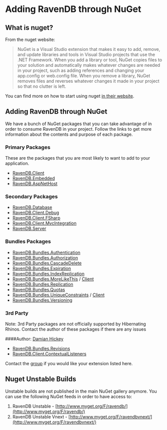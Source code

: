 ﻿# Adding RavenDB through NuGet

## What is nuget?

From the nuget website:

<blockquote>
NuGet is a Visual Studio extension that makes it easy to add, remove, and update libraries and tools in Visual Studio projects that use the .NET Framework. When you add a library or tool, NuGet copies files to your solution and automatically makes whatever changes are needed in your project, such as adding references and changing your app.config or web.config file. When you remove a library, NuGet removes files and reverses whatever changes it made in your project so that no clutter is left.
</blockquote>

You can find more on how to start using nuget [in their website](https://docs.microsoft.com/en-us/nuget/).

## Adding RavenDB through NuGet

We have a bunch of NuGet packages that you can take advantage of in order to consume RavenDB in your project. Follow the links to get more information about the contents and purpose of each package.

### Primary Packages

These are the packages that you are most likely to want to add to your application.

- [RavenDB.Client](https://www.nuget.org/packages/RavenDB.Client)
- [RavenDB.Embedded](https://www.nuget.org/packages/RavenDB.Embedded)
- [RavenDB.AspNetHost](https://www.nuget.org/packages/RavenDB.AspNetHost)

### Secondary Packages

- [RavenDB.Database](https://www.nuget.org/packages/RavenDB.Database)
- [RavenDB.Client.Debug](https://www.nuget.org/packages/RavenDB.Client.Debug)
- [RavenDB.Client.FSharp](https://www.nuget.org/packages/RavenDB.Client.FSharp)
- [RavenDB.Client.MvcIntegration](https://www.nuget.org/packages/RavenDB.Client.MvcIntegration)
- [RavenDB.Server](https://www.nuget.org/packages/RavenDB.Server)

### Bundles Packages

- [RavenDB.Bundles.Authentication](https://www.nuget.org/packages/RavenDB.Bundles.Authentication)
- [RavenDB.Bundles.Authorization](https://www.nuget.org/packages/RavenDB.Bundles.Authorization)
- [RavenDB.Bundles.CascadeDelete](https://www.nuget.org/packages/RavenDB.Bundles.CascadeDelete)
- [RavenDB.Bundles.Expiration](https://www.nuget.org/packages/RavenDB.Bundles.Expiration)
- [RavenDB.Bundles.IndexReplication](https://www.nuget.org/packages/RavenDB.Bundles.IndexReplication)
- [RavenDB.Bundles.MoreLikeThis](https://www.nuget.org/packages/RavenDB.Bundles.MoreLikeThis) / [Client](https://www.nuget.org/packages/RavenDB.Client.MoreLikeThis)
- [RavenDB.Bundles.Replication](https://www.nuget.org/packages/RavenDB.Bundles.Replication)
- [RavenDB.Bundles.Quotas](https://www.nuget.org/packages/RavenDB.Bundles.Quotas)
- [RavenDB.Bundles.UniqueConstraints](https://www.nuget.org/packages/RavenDB.Bundles.UniqueConstraints) / [Client](https://www.nuget.org/packages/RavenDB.Client.UniqueConstraints)
- [RavenDB.Bundles.Versioning](https://www.nuget.org/packages/RavenDB.Bundles.Versioning)

### 3rd Party
Note: 3rd Party packages are not officially supported by Hibernating Rhinos. Contact the author of these packages if there are any issues

####Author: [Damian Hickey](https://twitter.com/randompunter)

- [RavenDB.Bundles.Revisions](https://www.nuget.org/packages/RavenDB.Bundles.Revisions)
- [RavenDB.Client.ContextualListeners](https://www.nuget.org/packages/RavenDB.Client.ContextualListeners)

Contact the [group](https://groups.google.com/forum/#!forum/ravendb) if you would like your extension listed here.

## Nuget Unstable Builds

Unstable builds are not published in the main NuGet gallery anymore. You can use the following NuGet feeds in order to have access to:

1. RavenDB Unstable - [http://www.myget.org/F/ravendb/](http://www.myget.org/F/ravendb/)
2. RavenDB Unstable Vnext - [http://www.myget.org/F/ravendbvnext/](http://www.myget.org/F/ravendbvnext/)
